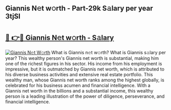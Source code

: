 ## Giannis N𝚎t w𝚘rth - Part-29k S𝚊lary per year 3tjSI

# <h2><a href="http://gc0y1n6.nevu.top/?p=Giannis">🔗 👉🔴 Giannis N𝚎t w𝚘rth - S𝚊lary</a></h2>

[![Giannis N𝚎t W𝚘rth](https://i.imgur.com/Oavwk0R.jpeg)](http://gc0y1n6.nevu.top/?p=Giannis)
What is Giannis n𝚎t w𝚘rth? What is Giannis s𝚊lary per year?
This wealthy person's Giannis net worth is substantial, making him one of the richest figures in his sector. His income from his employment is impressive, but it is outmatched by Giannis net worth, which is attributed to his diverse business activities and extensive real estate portfolio. This wealthy man, whose Giannis net worth ranks among the highest globally, is celebrated for his business acumen and financial intelligence. With a Giannis net worth in the billions and a substantial income, this wealthy person is a leading illustration of the power of diligence, perseverance, and financial intelligence.
